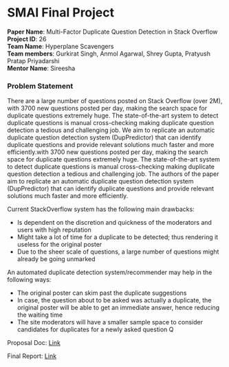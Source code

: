 # SMAI Final Project

**Paper Name**: Multi-Factor Duplicate Question Detection in Stack Overflow
**Project ID**: 26 <br>
**Team Name**: Hyperplane Scavengers <br>
**Team members**: Gurkirat Singh, Anmol Agarwal, Shrey Gupta, Pratyush Pratap
Priyadarshi <br>
**Mentor Name**: Sireesha

### Problem Statement

There are a large number of questions posted on Stack Overflow (over 2M), with
3700 new questions posted per day, making the search space for duplicate
questions extremely huge. The state-of-the-art system to detect duplicate
questions is manual cross-checking making duplicate question detection a tedious
and challenging job. We aim to replicate an automatic duplicate question
detection system (DupPredictor) that can identify duplicate questions and
provide relevant solutions much faster and more efficiently.with 3700 new
questions posted per day, making the search space for duplicate questions
extremely huge. The state-of-the-art system to detect duplicate questions is
manual cross-checking making duplicate question detection a tedious and
challenging job. The authors of the paper aim to replicate an automatic
duplicate question detection system (DupPredictor) that can identify duplicate
questions and provide relevant solutions much faster and more efficiently.

Current StackOverflow system has the following main drawbacks:

- Is dependent on the discretion and quickness of the moderators and users with
  high reputation
- Might take a lot of time for a duplicate to be detected; thus rendering it
  useless for the original poster
- Due to the sheer scale of questions, a large number of questions might already
  be going unmarked

An automated duplicate detection system/recommender may help in the following
ways:

- The original poster can skim past the duplicate suggestions
- In case, the question about to be asked was actually a duplicate, the original
  poster will be able to get an immediate answer, hence reducing the waiting
  time
- The site moderators will have a smaller sample space to consider candidates
  for duplicates for a newly asked question Q

Proposal
Doc: [Link](https://gsc2001.notion.site/Multi-Factor-Duplicate-Question-Detection-in-Stack-Overflow-Team-s-proposal-11c7591f65a84b4587f43d050c3eac9b)

Final Report: [Link](https://docs.google.com/document/d/1cKcowAF3yZc1TxleqSyJTxA-wVCbU7RjXA-PBbxbp-c/edit?usp=sharing)